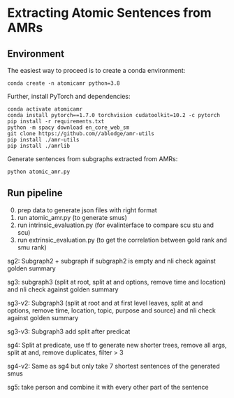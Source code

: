 # Extracting Atomic Sentences from AMRs

## Environment

The easiest way to proceed is to create a conda environment:
```
conda create -n atomicamr python=3.8
```

Further, install PyTorch and dependencies:

```
conda activate atomicamr
conda install pytorch==1.7.0 torchvision cudatoolkit=10.2 -c pytorch
pip install -r requirements.txt
python -m spacy download en_core_web_sm
git clone https://github.com//ablodge/amr-utils
pip install ./amr-utils
pip install ./amrlib
```

Generate sentences from subgraphs extracted from AMRs:
```
python atomic_amr.py
```


## Run pipeline
0) prep data to generate json files with right format
1) run atomic_amr.py (to generate smus)
2) run intrinsic_evaluation.py (for evalinterface to compare scu stu and scu)
3) run extrinsic_evaluation.py (to get the correlation between gold rank and smu rank)


sg2: Subgraph2 + subgraph if subgraph2 is empty and nli check against golden summary

sg3: subgraph3 (split at root, split at and options, remove time and location) and nli check against golden summary

sg3-v2: Subgraph3 (split at root and at first level leaves, split at and options, remove time, location, topic, purpose and source) and nli check against golden summary

sg3-v3: Subgraph3 add split after predicat 

sg4: Split at predicate, use tf to generate new shorter trees, remove all args, split at and, remove duplicates, filter > 3

sg4-v2: Same as sg4 but only take 7 shortest sentences of the generated smus

sg5: take person and combine it with every other part of the sentence